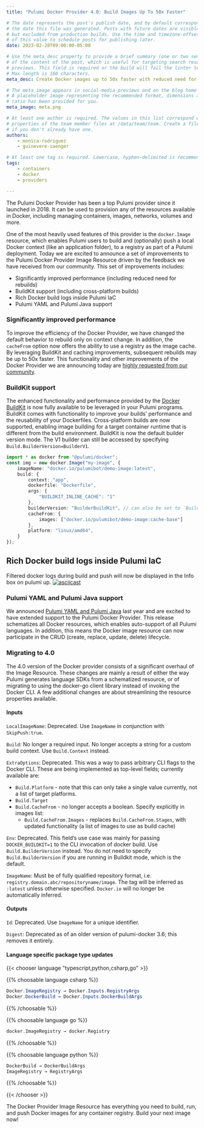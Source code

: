 ```yaml
---
title: "Pulumi Docker Provider 4.0: Build Images Up To 50x Faster"

# The date represents the post's publish date, and by default corresponds with
# the date this file was generated. Posts with future dates are visible in development,
# but excluded from production builds. Use the time and timezone-offset portions of
# of this value to schedule posts for publishing later.
date: 2023-02-28T09:00:00-05:00

# Use the meta_desc property to provide a brief summary (one or two sentences)
# of the content of the post, which is useful for targeting search results or social-media
# previews. This field is required or the build will fail the linter test.
# Max length is 160 characters.
meta_desc: Create Docker images up to 50x faster with reduced need for rebuilds, Docker BuildKit, and caching improvements.

# The meta_image appears in social-media previews and on the blog home page.
# A placeholder image representing the recommended format, dimensions and aspect
# ratio has been provided for you.
meta_image: meta.png

# At least one author is required. The values in this list correspond with the `id`
# properties of the team member files at /data/team/team. Create a file for yourself
# if you don't already have one.
authors:
    - monica-rodriguez
    - guinevere-saenger

# At least one tag is required. Lowercase, hyphen-delimited is recommended.
tags:
    - containers
    - docker
    - providers

---
```


The Pulumi Docker Provider has been a top Pulumi provider since it launched in 2018. It can be used to provision any of the resources available in Docker, including managing containers, images, networks, volumes and more.

One of the most heavily used features of this provider is the `docker.Image` resource, which enables Pulumi users to build and (optionally) push a local Docker context (like an application folder), to a registry as part of a Pulumi deployment. Today we are excited to announce a set of improvements to the Pulumi Docker Provider Image Resource driven by the feedback we have received from our community. This set of improvements includes:

* Significantly improved performance (including reduced need for rebuilds)
* BuildKit support (including cross-platform builds)
* Rich Docker build logs inside Pulumi IaC
* Pulumi YAML and Pulumi Java support

<!--more-->

### Significantly improved performance

To improve the efficiency of the Docker Provider, we have changed the default behavior to rebuild only on context change. In addition, the `cacheFrom` option now offers the ability to use a registry as the image cache. By leveraging BuildKit and caching improvements, subsequent rebuilds may be up to 50x faster. This functionality and other improvements of the Docker Provider we are announcing today are [highly requested from our community](https://github.com/pulumi/pulumi-docker/issues/132).

<!-- Add image/gif showing output during build, side by side comparison of old vs new?, or graph with speed comparison -->

### BuildKit support

The enhanced functionality and performance provided by the [Docker BuildKit](https://docs.docker.com/build/buildkit/) is now fully available to be leveraged in your Pulumi programs. BuildKit comes with functionality to improve your builds’ performance and the reusability of your Dockerfiles. Cross-platform builds are now supported, enabling image building for a target container runtime that is different from the build environment. BuildKit is now the default builder version mode. The V1 builder can still be accessed by specifying `Build.BuilderVersion=BuilderV1`.

```typescript
import * as docker from "@pulumi/docker";
const img = new docker.Image("my-image", {
    imageName: "docker.io/pulumibot/demo-image:latest",
    build: {
        context: "app",
        dockerfile: "Dockerfile",
        args: {
            "BUILDKIT_INLINE_CACHE": "1"
        },
        builderVersion: "BuilderBuildKit", // can also be set to `BuilderV1`
        cacheFrom: {
            images: ["docker.io/pulumibot/demo-image:cache-base"]
        },
        platform: "linux/amd64",
    }
});
```

## Rich Docker build logs inside Pulumi IaC

Filtered docker logs during build and push will now be displayed in the Info box on pulumi up.
[![asciicast](https://asciinema.org/a/I8Xzmfme56ZP4uD6uo2U4i2wr.svg)](https://asciinema.org/a/I8Xzmfme56ZP4uD6uo2U4i2wr)

### Pulumi YAML and Pulumi Java support

We announced [Pulumi YAML and Pulumi Java](https://www.pulumi.com/blog/pulumi-universal-iac/) last year and are excited to have extended support to the Pulumi Docker Provider. This release schematizes all Docker resources, which enables auto-support of all Pulumi languages. In addition, this means the Docker image resource can now participate in the CRUD (create, replace, update, delete) lifecycle.

### Migrating to 4.0

The 4.0 version of the Docker provider consists of a significant overhaul of the Image Resource.
These changes are mainly a result of either the way Pulumi generates language SDKs from a schematized resource, or of migrating to using the docker-go client library instead of invoking the Docker CLI.
A few additional changes are about streamlining the resource properties available.

#### Inputs

`LocalImageName`: Deprecated. Use `ImageName` in conjunction with `SkipPush:true`.

`Build`: No longer a required input. No longer accepts a string for a custom build context. Use `Build.Context` instead.

`ExtraOptions`: Deprecated. This was a way to pass arbitrary CLI flags to the Docker CLI.
These are being implemented as top-level fields; currently available are:

* `Build.Platform` - note that this can only take a single value currently, not a list of target platforms.
* `Build.Target`
* `Build.CacheFrom` - no longer accepts a boolean. Specify explicitly in images list:
  * `Build.CacheFrom.Images` - replaces `Build.CacheFrom.Stages`, with updated functionality (a list of images to use as build cache)

`Env`: Deprecated. This field’s use case was mainly for passing `DOCKER_BUILDKIT=1` to the CLI invocation of docker build. Use `Build.BuilderVersion` instead. You do not need to specify `Build.BuilderVersion` if you are running in Buildkit mode, which is the default.

`ImageName`: Must be of fully qualified repository format, i.e. `registry.domain.abc/repositoryname/image`. The tag will be inferred as `:latest` unless otherwise specified. `Docker.io` will no longer be automatically inferred.

#### Outputs

`Id`: Deprecated. Use `ImageName` for a unique identifier.

`Digest`: Deprecated as of an older version of pulumi-docker 3.6; this removes it entirely.

#### Language specific package type updates

{{< chooser language "typescript,python,csharp,go" >}}

{{% choosable language csharp %}}

```csharp
Docker.ImageRegistry → Docker.Inputs.RegistryArgs
Docker.DockerBuild → Docker.Inputs.DockerBuildArgs
```

{{% /choosable %}}

{{% choosable language go %}}

```go
docker.ImageRegistry → docker.Registry
```

{{% /choosable %}}

{{% choosable language python %}}

```python
DockerBuild → DockerBuildArgs
ImageRegistry → RegistryArgs
```

{{% /choosable %}}

{{< /chooser >}}

The Docker Provider Image Resource has everything you need to build, run, and push Docker images for any container registry. Build your next image now!
